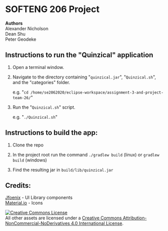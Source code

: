# SOFTENG 206 Project

 **Authors**  
Alexander Nicholson  
Dean Shu   
Peter Geodeke  

## Instructions to run the "Quinzical" application

  1. Open a terminal window.
  
  2. Navigate to the directory containing "`quinzical.jar`", "`Quinzical.sh`", and
     the "categories" folder.

       e.g. "`cd /home/se2062020/eclipse-workspace/assignment-3-and-project-team-26/`"

  3. Run the "`Quinzical.sh`" script.
  
       e.g. "`./Quinzical.sh`"
       
## Instructions to build the app:

1. Clone the repo

2. In the project root run the command `./gradlew build` (linux) or `gradlew build` (windows)

3. Find the resulting jar in `build/lib/quinzical.jar`

## Credits:
[Jfoenix](http://jfoenix.com/) - UI Library components   
[Material.io](https://material.io/resources/icons/?style=baseline) - Icons

<a rel="license" href="http://creativecommons.org/licenses/by-nc-nd/4.0/"><img alt="Creative Commons License" style="border-width:0" src="https://i.creativecommons.org/l/by-nc-nd/4.0/88x31.png" /></a><br />All other assets are licensed under a <a rel="license" href="http://creativecommons.org/licenses/by-nc-nd/4.0/">Creative Commons Attribution-NonCommercial-NoDerivatives 4.0 International License</a>.
